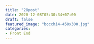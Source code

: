 ```yaml
---
title: "28post"
date: 2020-12-08T05:30:34+07:00
draft: false
featured_image: "bocchi4-450x300.jpg"
categories:
- Front End
---
```


